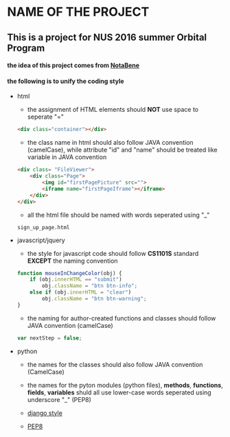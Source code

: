NAME OF THE PROJECT
========
This is a project for NUS 2016 summer Orbital Program
--------

#### the idea of this project comes from [NotaBene](http://nb.mit.edu/)
 
#### the following is to unify the coding style
* html
    * the assignment of HTML elements should **NOT** use space to seperate "="   
    ```html
    <div class="container"></div>
    ```

    * the class name in html should also follow JAVA convention (camelCase), while attribute "id" and "name" should be treated like variable in JAVA convention     
    ```html
    <div class= "FileViewer">
        <div class="Page">     
            <img id="firstPagePicture" src="">
            <iframe name="firstPageIframe"></iframe>
        </div>
    </div>
    ```

    * all the html file should be named with words seperated using "_"      
    ```
    sign_up_page.html
    ```

* javascript/jquery
    * the style for javascript code should follow **CS1101S** standard **EXCEPT** the naming convention    
    ```javascript
    function mouseInChangeColor(obj) {
        if (obj.innerHTML == "submit")
            obj.className = "btn btn-info";
        else if (obj.innerHTML = "clear")
            obj.className = "btn btn-warning";
    }
    ```
    
    * the naming for author-created functions and classes should follow JAVA convention (camelCase)    
    ```javascript
    var nextStep = false;
    ```
    
* python
    * the names for the classes should also follow JAVA convention (CamelCase)

    * the names for the pyton modules (python files), **methods**, **functions**, **fields**, **variables** shuld all use lower-case words seperated using underscore "_" (PEP8)
    * [django style](https://docs.djangoproject.com/es/1.9/internals/contributing/writing-code/coding-style/)
    * [PEP8](https://www.python.org/dev/peps/pep-0008/)
